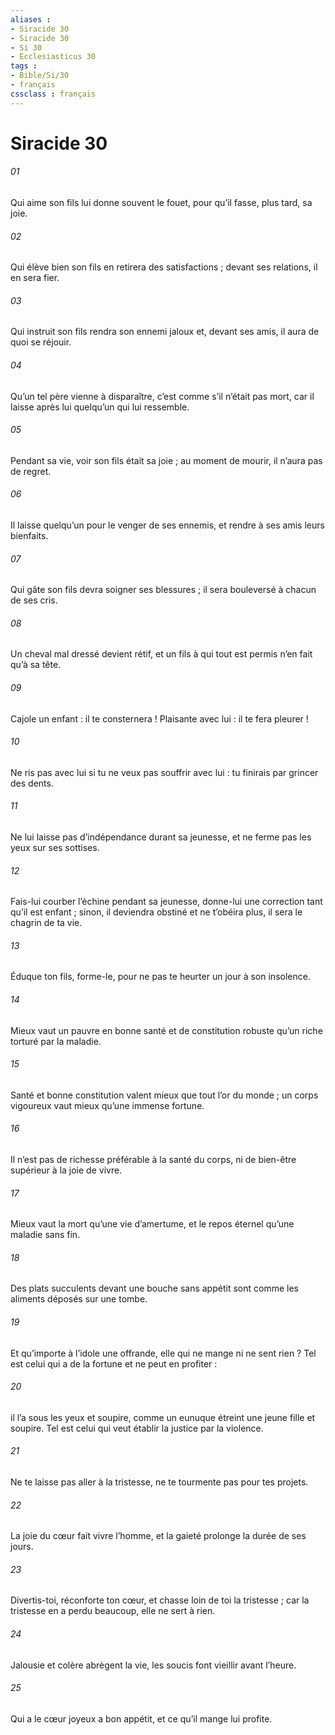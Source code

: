 ```yaml
---
aliases : 
- Siracide 30
- Siracide 30
- Si 30
- Ecclesiasticus 30
tags : 
- Bible/Si/30
- français
cssclass : français
---
```


# Siracide 30

###### 01
Qui aime son fils lui donne souvent le fouet,
pour qu’il fasse, plus tard, sa joie.
###### 02
Qui élève bien son fils en retirera des satisfactions ;
devant ses relations, il en sera fier.
###### 03
Qui instruit son fils rendra son ennemi jaloux
et, devant ses amis, il aura de quoi se réjouir.
###### 04
Qu’un tel père vienne à disparaître, c’est comme s’il n’était pas mort,
car il laisse après lui quelqu’un qui lui ressemble.
###### 05
Pendant sa vie, voir son fils était sa joie ;
au moment de mourir, il n’aura pas de regret.
###### 06
Il laisse quelqu’un pour le venger de ses ennemis,
et rendre à ses amis leurs bienfaits.
###### 07
Qui gâte son fils devra soigner ses blessures ;
il sera bouleversé à chacun de ses cris.
###### 08
Un cheval mal dressé devient rétif,
et un fils à qui tout est permis n’en fait qu’à sa tête.
###### 09
Cajole un enfant : il te consternera !
Plaisante avec lui : il te fera pleurer !
###### 10
Ne ris pas avec lui si tu ne veux pas souffrir avec lui :
tu finirais par grincer des dents.
###### 11
Ne lui laisse pas d’indépendance durant sa jeunesse,
et ne ferme pas les yeux sur ses sottises.
###### 12
Fais-lui courber l’échine pendant sa jeunesse,
donne-lui une correction tant qu’il est enfant ;
sinon, il deviendra obstiné et ne t’obéira plus,
il sera le chagrin de ta vie.
###### 13
Éduque ton fils, forme-le,
pour ne pas te heurter un jour à son insolence.
###### 14
Mieux vaut un pauvre en bonne santé et de constitution robuste
qu’un riche torturé par la maladie.
###### 15
Santé et bonne constitution valent mieux que tout l’or du monde ;
un corps vigoureux vaut mieux qu’une immense fortune.
###### 16
Il n’est pas de richesse préférable à la santé du corps,
ni de bien-être supérieur à la joie de vivre.
###### 17
Mieux vaut la mort qu’une vie d’amertume,
et le repos éternel qu’une maladie sans fin.
###### 18
Des plats succulents devant une bouche sans appétit
sont comme les aliments déposés sur une tombe.
###### 19
Et qu’importe à l’idole une offrande,
elle qui ne mange ni ne sent rien ?
Tel est celui qui a de la fortune et ne peut en profiter :
###### 20
il l’a sous les yeux et soupire,
comme un eunuque étreint une jeune fille et soupire.
Tel est celui qui veut établir la justice par la violence.
###### 21
Ne te laisse pas aller à la tristesse,
ne te tourmente pas pour tes projets.
###### 22
La joie du cœur fait vivre l’homme,
et la gaieté prolonge la durée de ses jours.
###### 23
Divertis-toi, réconforte ton cœur,
et chasse loin de toi la tristesse ;
car la tristesse en a perdu beaucoup,
elle ne sert à rien.
###### 24
Jalousie et colère abrègent la vie,
les soucis font vieillir avant l’heure.
###### 25
Qui a le cœur joyeux a bon appétit,
et ce qu’il mange lui profite.
